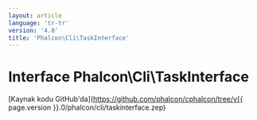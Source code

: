 ```yaml
---
layout: article
language: 'tr-tr'
version: '4.0'
title: 'Phalcon\Cli\TaskInterface'
---
```

# Interface **Phalcon\Cli\TaskInterface**

[Kaynak kodu GitHub'da](https://github.com/phalcon/cphalcon/tree/v{{ page.version }}.0/phalcon/cli/taskinterface.zep)